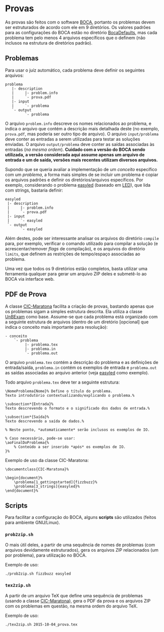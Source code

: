 Provas
======

As provas são feitos com o software [BOCA](http://www.ime.usp.br/~cassio/boca/), portanto os problemas devem ser estruturados de acordo com ele em 9 diretórios. Os valores padrões para as configurações do BOCA estão no diretório [BocaDefaults](BocaDefaults), mas cada problema tem pelo menos 4 arquivos específicos que o definem (não inclusos na estrutura de diretórios padrão).

Problemas
---------

Para usar o juíz automático, cada problema deve definir os seguintes arquivos:

    problema
       |- description
       |     |- problem.info
       |     `- prova.pdf
       |- input
       |     `- problema
       `- output
             `- problema

O arquivo ```problem.info``` descreve os nomes relacionados ao problema, e indica o arquivo que contém a descrição mais detalhada deste (no exemplo, ```prova.pdf```, mas poderia ser outro tipo de arquivo). O arquivo ```input/problema``` deve conter as entradas a serem utilizadas para testar as soluções enviadas. O arquivo ```output/problema``` deve conter as saídas associadas às entradas (*na mesma ordem*). **Cuidado com a versão do BOCA sendo utilizada, a versão considerada aqui assume apenas um arquivo de entrada e um de saída, versões mais recentes utilizam diversos arquivos.**

Supondo que se queria avaliar a implementação de um _conceito_ específico com um _problema_, a forma mais simples de se incluir um problema é copiar os arquivos padrões e definir os diretórios/arquivos específicos. Por exemplo, considerando o problema [easyled](3_strings/easyled) (baseado em [LED](https://www.urionlinejudge.com.br/judge/pt/problems/view/1168)), que lida com strings, bastaria definir:

    easyled
     |- description
     |     |- problem.info
     |     `- prova.pdf
     |- input
     |     `- easyled
     `- output
           `- easyled

Além destes, pode ser interessante analisar os arquivos do diretório ```compile``` para, por exemplo, verificar o comando utilizado para compilar a solução (e acrescentar/remover _flags_ de compilação), e os arquivos do diretório ```limits```, que definem as restrições de tempo/espaço associadas ao problema.

Uma vez que todos os 9 diretórios estão completos, basta utilizar uma ferramenta qualquer para gerar um arquivo ZIP deles e submetê-lo ao BOCA via interface web.

PDF de Prova
------------

A classe [CIC-Maratona](CIC-Maratona.cls) facilita a criação de provas, bastando apenas que os problemas sigam a simples estrutura descrita. Ela utiliza a classe [UnBExam](https://github.com/gnramos/UnBExam) como base. Assume-se que cada problema está organizado com a seguinte estrutura de arquivos (dentro de um diretório [opcional] que indica o conceito mais importante para resolução):

    - conceito
        `- problema
	         |- problema.tex
	         |- problema.in
	         `- problema.out

O arquivo ```problema.tex``` contém a descrição do problema e as definições de entrada/saída, ```problema.in``` contém os exemplos de entrada e ```problema.out``` as saídas associadas ao arquivo anterior (veja [easyled](3_strings/easyled) como exemplo).

Todo arquivo ```problema.tex``` deve ter a seguinte estrutura:

```TeX
\NomeProblema{Nome}% Define o título do problema.
Texto introdutório contextualizando/explicando o problema.%

\subsection*{Entrada}%
Texto descrevendo o formato e o significado dos dados de entrada.%

\subsection*{Saída}%
Texto descrevendo a saída de dados.%

% Neste ponto, *automaticamente* serão inclusos os exemplos de IO.

% Caso necessário, pode-se usar:
\aoFinalDoProblema{%
    % Conteúdo a ser inserido *após* os exemplos de IO.
}%
```

Exemplo de uso da classe CIC-Maratona:

```TeX
\documentclass{CIC-Maratona}%

\begin{document}%
    \problema[1_gettingstarted]{fizzbuzz}%
    \problema[3_strings]{easyled}%
\end{document}%
```

Scripts
-------

Para facilitar a configuração do BOCA, alguns __scripts__ são utilizados (feitos para ambiente GNU/Linux).

### ```prob2zip.sh```

O mais útil deles, a partir de uma sequência de nomes de problemas (com arquivos devidamente estruturados), gera os arquivos ZIP relacionados (um por problema), para utilização no BOCA.

Exemplo de uso:

```bash
./prob2zip.sh fizzbuzz easyled
```

### ```tex2zip.sh```

A partir de um arquivo TeX que define uma sequência de problemas (usando a classe [CIC-Maratona](CIC-Maratona.cls)), gera o PDF da prova e os arquivos ZIP com os problemas em questão, na mesma ordem do arquivo TeX.

Exemplo de uso:

```bash
./tex2zip.sh 2015-10-04_prova.tex
```
